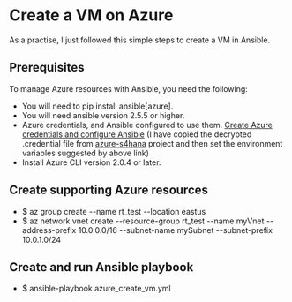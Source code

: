 # Create a VM on Azure

As a practise, I just followed this simple steps to create a VM in Ansible.

## Prerequisites

To manage Azure resources with Ansible, you need the following:

* You will need to pip install ansible[azure].
* You will need ansible version 2.5.5 or higher.
* Azure credentials, and Ansible configured to use them.
  [Create Azure credentials and configure Ansible](https://docs.microsoft.com/en-us/azure/virtual-machines/linux/ansible-install-configure#create-azure-credentials)
  (I have copied the decrypted .credential file from [azure-s4hana](https://github.com/Centiq/azure-s4hana) project and then set the environment variables suggested by above link)
* Install Azure CLI version 2.0.4 or later.

## Create supporting Azure resources
  
  * $ az group create --name rt_test --location eastus
  * $ az network vnet create --resource-group rt_test --name myVnet  --address-prefix 10.0.0.0/16 --subnet-name mySubnet --subnet-prefix 10.0.1.0/24
  
 ## Create and run Ansible playbook
  
  * $ ansible-playbook azure_create_vm.yml
